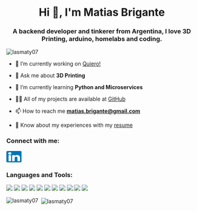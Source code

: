 <h1 align="center">Hi 👋, I'm Matias Brigante</h1>
<h3 align="center">A backend developer and tinkerer from Argentina, I love 3D Printing, arduino, homelabs and coding.</h3>

<p align="left"> <img src="https://komarev.com/ghpvc/?username=lasmaty07&label=Profile%20views&color=0e75b6&style=flat" alt="lasmaty07" /> </p>

- 🔭 I’m currently working on [Quiero!](https://www.quiero.com.ar)

- 💬 Ask me about **3D Printing**

- 🌱 I’m currently learning **Python and Microservices**

- 👨‍💻 All of my projects are available at [GitHub](https://github.com/lasmaty07?tab=repositories)

- 📫 How to reach me **matias.brigante@gmail.com**

- 📄 Know about my experiences with my [resume](https://drive.google.com/file/d/1PcG7AtfjPcApogt0zn_8cxYVqRexr9JZ/view?usp=sharing)

<h3 align="left">Connect with me:</h3>
<p align="left">
<a href="https://linkedin.com/in/matias-brigante-gibson" target="blank"><img align="center" src="assets/174857.svg" alt="matias-brigante-gibson" height="30" width="40" /></a>
</p>

<h3 align="left">Languages and Tools:</h3>

![](https://img.shields.io/badge/OS-Linux-informational?style=flat&logo=linux&logoColor=white&color=6aa6f8)
![](https://img.shields.io/badge/Editor-VS_Code-informational?style=flat&logo=visual-studio-code&logoColor=white&color=6aa6f8)
![](https://img.shields.io/badge/Code-Python-informational?style=flat&logo=python&logoColor=white&color=6aa6f8)
![](https://img.shields.io/badge/Code-React-informational?style=flat&logo=react&logoColor=white&color=6aa6f8)
![](https://img.shields.io/badge/Shell-Bash-informational?style=flat&logo=gnu-bash&logoColor=white&color=6aa6f8)
![](https://img.shields.io/badge/Database-MongoDB-informational?style=flat&logo=MongoDB&logoColor=white&color=6aa6f8)
![](https://img.shields.io/badge/Tools-Docker-informational?style=flat&logo=docker&logoColor=white&color=6aa6f8)
![](https://img.shields.io/badge/Tools-Kubernetes-informational?style=flat&logo=kubernetes&logoColor=white&color=6aa6f8)
![](https://img.shields.io/badge/Tools-Nginx-informational?style=flat&logo=nginx&logoColor=white&color=6aa6f8)
![](https://img.shields.io/badge/Tools-Grafana-informational?style=flat&logo=Grafana&logoColor=white&color=6aa6f8)
![](https://img.shields.io/badge/Tools-Kibana-informational?style=flat&logo=Kibana&logoColor=white&color=6aa6f8)

<p>&nbsp;<img align="left" src="https://github-readme-stats.vercel.app/api/top-langs?username=lasmaty07&show_icons=true&locale=en&layout=compact&theme=dark" alt="lasmaty07" />
<img align="center" src="https://github-readme-stats.vercel.app/api?username=lasmaty07&show_icons=true&locale=en&theme=dark" alt="lasmaty07" /></p>

